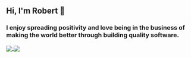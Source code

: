 ## Hi, I'm Robert 👋

###  I enjoy spreading positivity and love being in the business of making the world better through building quality software.

<a href="#">
  <img align="center" src="https://github-readme-stats.vercel.app/api?username=robertxluo&show_icons=true&theme=algolia" />
</a>

<a href="#">
  <img align="center" src="https://github-readme-stats.vercel.app/api/top-langs?username=robertxluo&layout=compact&show_icons=true&theme=algolia&count_private=true&langs_count=8" />
</a>


<!--
**robertxluo/robertxluo** is a ✨ _special_ ✨ repository because its `README.md` (this file) appears on your GitHub profile.

Here are some ideas to get you started:

- 🔭 I’m currently working on ...
- 🌱 I’m currently learning ...
- 👯 I’m looking to collaborate on ...
- 🤔 I’m looking for help with ...
- 💬 Ask me about ...
- 📫 How to reach me: ...
- 😄 Pronouns: ...
- ⚡ Fun fact: ...
-->
